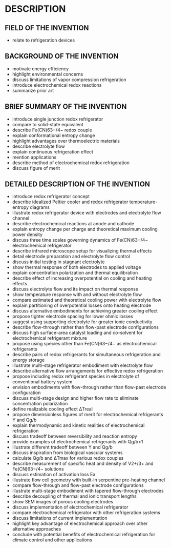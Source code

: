 # DESCRIPTION

## FIELD OF THE INVENTION

- relate to refrigeration devices

## BACKGROUND OF THE INVENTION

- motivate energy efficiency
- highlight environmental concerns
- discuss limitations of vapor compression refrigeration
- introduce electrochemical redox reactions
- summarize prior art

## BRIEF SUMMARY OF THE INVENTION

- introduce single junction redox refrigerator
- compare to solid-state equivalent
- describe Fe(CN)63−/4− redox couple
- explain conformational entropy change
- highlight advantages over thermoelectric materials
- describe electrolyte flow
- explain continuous refrigeration effect
- mention applications
- describe method of electrochemical redox refrigeration
- discuss figure of merit

## DETAILED DESCRIPTION OF THE INVENTION

- introduce redox refrigerator concept
- describe idealized Peltier cooler and redox refrigerator temperature-entropy diagrams
- illustrate redox refrigerator device with electrodes and electrolyte flow channel
- describe electrochemical reactions at anode and cathode
- explain entropy change per charge and theoretical maximum cooling power density
- discuss three time scales governing dynamics of Fe(CN)63−/4− electrochemical refrigerator
- describe infrared microscope setup for visualizing thermal effects
- detail electrode preparation and electrolyte flow control
- discuss initial testing in stagnant electrolyte
- show thermal response of both electrodes to applied voltage
- explain concentration polarization and thermal equilibration
- describe effect of increasing overpotential on cooling and heating effects
- discuss electrolyte flow and its impact on thermal response
- show temperature response with and without electrolyte flow
- compare estimated and theoretical cooling power with electrolyte flow
- explain partitioning of overpotential losses onto heating electrode
- discuss alternative embodiments for achieving greater cooling effect
- propose tighter electrode spacing for lower ohmic losses
- suggest using supporting electrolyte for greater ionic conductivity
- describe flow-through rather than flow-past electrode configurations
- discuss high surface-area catalyst loading and co-solvent for electrochemical refrigerant mixture
- propose using species other than Fe(CN)63−/4− as electrochemical refrigerants
- describe pairs of redox refrigerants for simultaneous refrigeration and energy storage
- illustrate multi-stage refrigerator embodiment with electrolyte flow
- describe alternative flow arrangements for effective redox refrigeration
- propose including redox refrigerant species in electrolyte of conventional battery system
- envision embodiments with flow-through rather than flow-past electrode configuration
- discuss multi-stage design and higher flow rate to eliminate concentration polarization
- define realizable cooling effect ΔTreal
- propose dimensionless figures of merit for electrochemical refrigerants Y and Qg/b
- explain thermodynamic and kinetic realities of electrochemical refrigeration
- discuss tradeoff between reversibility and reaction entropy
- provide examples of electrochemical refrigerants with Qg/b>1
- illustrate different tradeoff between Y and Qg/b
- discuss inspiration from biological vascular systems
- calculate Qg/b and ΔTmax for various redox couples
- describe measurement of specific heat and density of V2+/3+ and Fe(CN)63−/4− solutions
- discuss estimation of activation loss Ea
- illustrate flow cell geometry with built-in serpentine pre-heating channel
- compare flow-through and flow-past electrode configurations
- illustrate multi-stage embodiment with tapered flow-through electrodes
- describe decoupling of thermal and ionic transport lengths
- show SEM images of porous cooling electrodes
- discuss implementation of electrochemical refrigerator
- compare electrochemical refrigerator with other refrigeration systems
- discuss limitations of current implementation
- highlight key advantage of electrochemical approach over other alternative approaches
- conclude with potential benefits of electrochemical refrigeration for climate control and other applications

